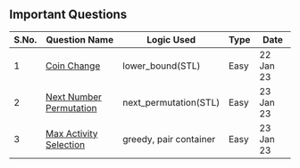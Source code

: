 ## Important Questions

S.No. | Question Name | Logic Used | Type | Date|
------|-----------------|------|---------| ----|
1 | [Coin Change](https://github.com/chhavi-rana/iNto_Cpp/blob/main/STL/Algorithms/04-money_change_problem.cpp) | lower_bound(STL) | Easy | 22 Jan 23 |
2 | [Next Number Permutation](https://github.com/chhavi-rana/iNto_Cpp/blob/main/STL/Algorithms/08-next_permutation_problem.cpp) | next_permutation(STL) | Easy | 23 Jan 23 |
3 | [Max Activity Selection](https://github.com/chhavi-rana/iNto_Cpp/blob/main/STL/Algorithms/09-activity_Selection_problem.cpp) | greedy, pair container | Easy | 23 Jan 23 |
